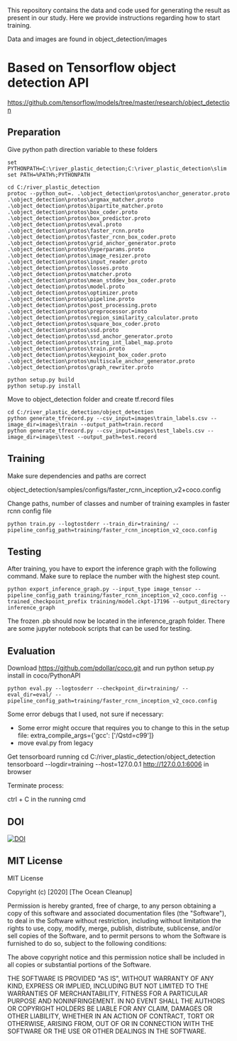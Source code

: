 This repository contains the data and code used for generating the result as present in our study. Here we provide instructions regarding how to start training.

Data and images are found in object_detection/images

# Based on Tensorflow object detection API
https://github.com/tensorflow/models/tree/master/research/object_detection

## Preparation

Give python path direction variable to these folders
```
set PYTHONPATH=C:\river_plastic_detection;C:\river_plastic_detection\slim
set PATH=%PATH%;PYTHONPATH

cd C:/river_plastic_detection
protoc --python_out=. .\object_detection\protos\anchor_generator.proto .\object_detection\protos\argmax_matcher.proto .\object_detection\protos\bipartite_matcher.proto .\object_detection\protos\box_coder.proto .\object_detection\protos\box_predictor.proto .\object_detection\protos\eval.proto .\object_detection\protos\faster_rcnn.proto .\object_detection\protos\faster_rcnn_box_coder.proto .\object_detection\protos\grid_anchor_generator.proto .\object_detection\protos\hyperparams.proto .\object_detection\protos\image_resizer.proto .\object_detection\protos\input_reader.proto .\object_detection\protos\losses.proto .\object_detection\protos\matcher.proto .\object_detection\protos\mean_stddev_box_coder.proto .\object_detection\protos\model.proto .\object_detection\protos\optimizer.proto .\object_detection\protos\pipeline.proto .\object_detection\protos\post_processing.proto .\object_detection\protos\preprocessor.proto .\object_detection\protos\region_similarity_calculator.proto .\object_detection\protos\square_box_coder.proto .\object_detection\protos\ssd.proto .\object_detection\protos\ssd_anchor_generator.proto .\object_detection\protos\string_int_label_map.proto .\object_detection\protos\train.proto .\object_detection\protos\keypoint_box_coder.proto .\object_detection\protos\multiscale_anchor_generator.proto .\object_detection\protos\graph_rewriter.proto

python setup.py build
python setup.py install
```

Move to object_detection folder and create tf.record files

``` 
cd C:/river_plastic_detection/object_detection
python generate_tfrecord.py --csv_input=images\train_labels.csv --image_dir=images\train --output_path=train.record
python generate_tfrecord.py --csv_input=images\test_labels.csv --image_dir=images\test --output_path=test.record
```

## Training
Make sure dependencies and paths are correct

object_detection/samples/configs/faster_rcnn_inception_v2+coco.config

Change paths, number of classes and number of training examples in faster rcnn config file
```
python train.py --logtostderr --train_dir=training/ --pipeline_config_path=training/faster_rcnn_inception_v2_coco.config
```

## Testing
After training, you have to export the inference graph with the following command. Make sure to replace the number with the highest step count.


```
python export_inference_graph.py --input_type image_tensor --pipeline_config_path training/faster_rcnn_inception_v2_coco.config --trained_checkpoint_prefix training/model.ckpt-17196 --output_directory inference_graph
```

The frozen .pb should now be located in the inference_graph folder. There are some jupyter notebook scripts that can be used for testing.

## Evaluation
Download https://github.com/pdollar/coco.git and run python setup.py install in coco/PythonAPI

```
python eval.py --logtosderr --checkpoint_dir=training/ --eval_dir=eval/ --pipeline_config_path=training/faster_rcnn_inception_v2_coco.config
```

Some error debugs that I used, not sure if necessary:
- Some error might occure that requires you to change to this in the setup file: extra_compile_args={'gcc': ['/Qstd=c99']}
- move eval.py from legacy


Get tensorboard running
cd C:/river_plastic_detection/object_detection
tensorboard --logdir=training --host=127.0.0.1
http://127.0.0.1:6006 in browser

Terminate process:

ctrl + C in the running cmd



## DOI
[![DOI](https://zenodo.org/badge/262319791.svg)](https://zenodo.org/badge/latestdoi/262319791)

## MIT License
MIT License

Copyright (c) [2020] [The Ocean Cleanup]

Permission is hereby granted, free of charge, to any person obtaining a copy
of this software and associated documentation files (the "Software"), to deal
in the Software without restriction, including without limitation the rights
to use, copy, modify, merge, publish, distribute, sublicense, and/or sell
copies of the Software, and to permit persons to whom the Software is
furnished to do so, subject to the following conditions:

The above copyright notice and this permission notice shall be included in all
copies or substantial portions of the Software.

THE SOFTWARE IS PROVIDED "AS IS", WITHOUT WARRANTY OF ANY KIND, EXPRESS OR
IMPLIED, INCLUDING BUT NOT LIMITED TO THE WARRANTIES OF MERCHANTABILITY,
FITNESS FOR A PARTICULAR PURPOSE AND NONINFRINGEMENT. IN NO EVENT SHALL THE
AUTHORS OR COPYRIGHT HOLDERS BE LIABLE FOR ANY CLAIM, DAMAGES OR OTHER
LIABILITY, WHETHER IN AN ACTION OF CONTRACT, TORT OR OTHERWISE, ARISING FROM,
OUT OF OR IN CONNECTION WITH THE SOFTWARE OR THE USE OR OTHER DEALINGS IN THE
SOFTWARE.
